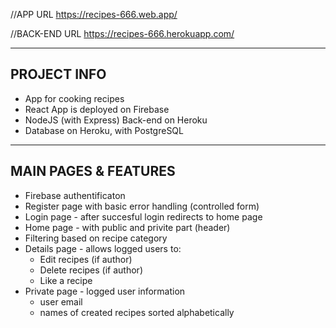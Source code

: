 //APP URL
https://recipes-666.web.app/

//BACK-END URL
https://recipes-666.herokuapp.com/

-------------------------
PROJECT INFO
-------------------------
- App for cooking recipes
- React App is deployed on Firebase
- NodeJS (with Express) Back-end on Heroku
- Database on Heroku, with PostgreSQL

-------------------------
MAIN PAGES & FEATURES
-------------------------
- Firebase authentificaton
- Register page with basic error handling (controlled form)
- Login page - after succesful login redirects to home page
- Home page - with public and privite part (header)
- Filtering based on recipe category
- Details page - allows logged users to:
  - Edit recipes (if author)
  - Delete recipes (if author)
  - Like a recipe
- Private page - logged user information
  - user email
  - names of created recipes sorted alphabetically
